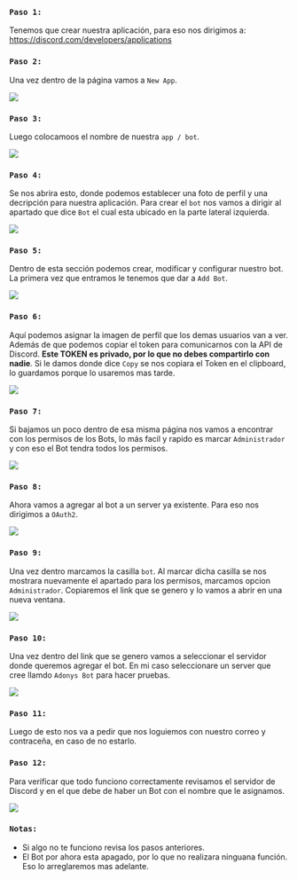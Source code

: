 ### `Paso 1:`

Tenemos que crear nuestra aplicación, para eso nos dirigimos a: https://discord.com/developers/applications

### `Paso 2:`

Una vez dentro de la página vamos a `New App`.

![](https://i.imgur.com/oa0inOj.png)

### `Paso 3:`

Luego colocamoos el nombre de nuestra `app / bot`.

![](https://i.imgur.com/CXdKREG.png)

### `Paso 4:`

Se nos abrira esto, donde podemos establecer una foto de perfil y una decripción para nuestra aplicación. 
Para crear el `bot` nos vamos a dirigir al apartado que dice `Bot` el cual esta ubicado en la parte lateral izquierda.

![](https://i.imgur.com/70vByGE.png)

### `Paso 5:`

Dentro de esta sección podemos crear, modificar y configurar nuestro bot. 
La primera vez que entramos le tenemos que dar a `Add Bot`.

![](https://i.imgur.com/SfuDDK1.png)

### `Paso 6:`

Aquí podemos asignar la imagen de perfil que los demas usuarios van a ver. 
Además de que podemos copiar el token para comunicarnos con la API de Discord.  **Este TOKEN es privado, por lo que no debes  compartirlo con nadie**. Si le damos donde dice `Copy` se nos copiara el Token en el clipboard, lo guardamos porque lo usaremos mas tarde.

![](https://i.imgur.com/1u1ZUlU.png)

### `Paso 7:`

Si bajamos un poco dentro de esa misma página nos vamos a encontrar con los permisos de los Bots, lo más facil y rapido es marcar `Administrador` y con eso el Bot tendra todos los permisos. 

![](https://i.imgur.com/pcE41bg.png)

### `Paso 8:`

Ahora vamos a agregar al bot a un server ya existente. Para eso nos dirigimos a `OAuth2`.

![](https://i.imgur.com/QAQU5as.png)

### `Paso 9:`

Una vez dentro marcamos la casilla `bot`. 
Al marcar dicha casilla se nos mostrara nuevamente el apartado para los permisos, marcamos opcion `Administrador`.
Copiaremos el link que se genero y lo vamos a abrir en una nueva ventana.

![](https://i.imgur.com/6lUskDx.png)

### `Paso 10:`

Una vez dentro del link que se genero vamos a seleccionar el servidor donde queremos agregar el bot. En mi caso seleccionare un server que cree llamdo `Adonys Bot` para hacer pruebas.

![](https://i.imgur.com/wKNEEu2.png)

### `Paso 11:`

Luego de esto nos va a pedir que nos loguiemos con nuestro correo y contraceña, en caso de no estarlo.

### `Paso 12:`

Para verificar que todo funciono correctamente revisamos el servidor de Discord y en el que debe de haber un Bot con el nombre que le asignamos.

![](https://i.imgur.com/qzrCRQz.png)

### `Notas:`

- Si algo no te funciono revisa los pasos anteriores.
- El Bot por ahora esta apagado, por lo que no realizara ninguana función. Eso lo arreglaremos mas adelante. 
